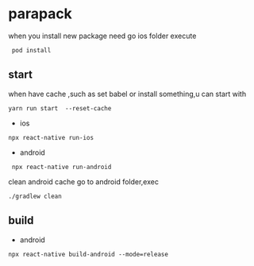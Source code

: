 # parapack

when you install new package need go ios folder execute

```
 pod install
```

## start

when have cache ,such as set babel or install something,u can start with

```
yarn run start  --reset-cache
```

- ios

```
npx react-native run-ios
```

- android

```
 npx react-native run-android 

```

clean android cache
go to android folder,exec

```
./gradlew clean
```

## build

- android

```
npx react-native build-android --mode=release  

```
